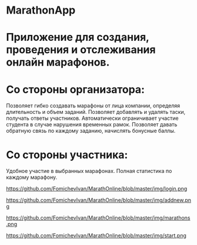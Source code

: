 # MarathonApp

# Приложение для создания, проведения и отслеживания онлайн марафонов.

# Со стороны организатора: 
Позволяет гибко создавать марафоны от лица компании, определяя длительность и объем заданий.
Позволяет добавлять и удалять таски, получать ответы участников.
Автоматически ограничивает участие студента в случае нарушения временных рамок.
Позволяет давать обратную связь по каждому заданию, начислять бонусные баллы.

# Со стороны участника:
Удобное участие в выбранных марафонах.
Полная статистика по каждому марафону. 


https://github.com/FomichevIvan/MarathOnline/blob/master/img/login.png

https://github.com/FomichevIvan/MarathOnline/blob/master/img/addnew.png

https://github.com/FomichevIvan/MarathOnline/blob/master/img/marathons.png

https://github.com/FomichevIvan/MarathOnline/blob/master/img/start.png



